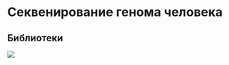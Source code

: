 # Секвенирование генома человека
## Библиотеки 
<img src="https://img.shields.io/badge/numpy-black?style=flat-square&logo=numpy&logoColor=orange"/>
